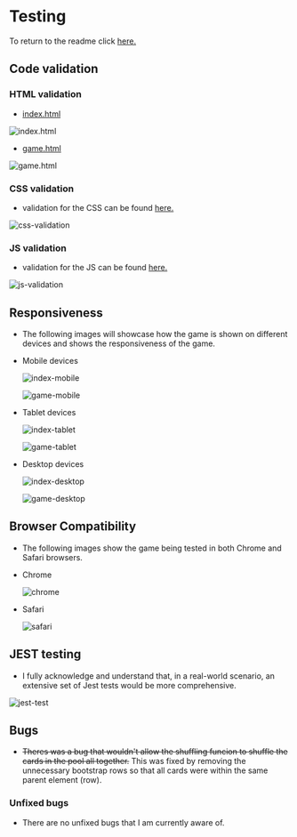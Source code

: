 # Testing

To return to the readme click [here.](README.md)

## Code validation

### HTML validation

- [index.html](https://validator.w3.org/nu/?doc=https%3A%2F%2Fjoshfreeman00.github.io%2FMatchTheDoggo%2Findex.html)

![index.html](docs/testing/index-html-val.png)

- [game.html](https://validator.w3.org/nu/?doc=https%3A%2F%2Fjoshfreeman00.github.io%2FMatchTheDoggo%2Fgame.html)

![game.html](docs/testing/game-html-val.png)

### CSS validation

- validation for the CSS can be found [here.](https://jigsaw.w3.org/css-validator/validator)

![css-validation](docs/testing/css-validation.png)

### JS validation

- validation for the JS can be found [here.](https://jshint.com/)

![js-validation](docs/testing/js-validation.png)

## Responsiveness

* The following images will showcase how the game is shown on different devices and shows the responsiveness of the game.

- Mobile devices

    ![index-mobile](docs/testing/index-mobile.png)

    ![game-mobile](docs/testing/game-mobile.png)

- Tablet devices

    ![index-tablet](docs/testing/index-tablet.png)

    ![game-tablet](docs/testing/game-tablet.png)

- Desktop devices

    ![index-desktop](docs/testing/index-desktop.png)

    ![game-desktop](docs/testing/game-desktop.png)

## Browser Compatibility

* The following images show the game being tested in both Chrome and Safari browsers.

- Chrome

    ![chrome](docs/testing/chrome-test.png)

- Safari

    ![safari](docs/testing/safari-test.png)

## JEST testing

- I fully acknowledge and understand that, in a real-world scenario, an extensive set of Jest tests would be more comprehensive.

![jest-test](docs/testing/jest-test.png)

## Bugs

* ~~Theres was a bug that wouldn't allow the shuffling funcion to shuffle the cards in the pool all together.~~ This was fixed by removing the unnecessary bootstrap rows so that all cards were within the same parent element (row).

### Unfixed bugs

* There are no unfixed bugs that I am currently aware of.